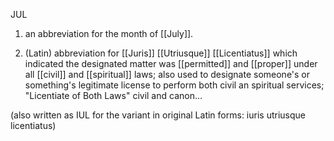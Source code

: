 JUL

1. an abbreviation for the month of [[July]]. 

2. (Latin) abbreviation for [[Juris]] [[Utriusque]] [[Licentiatus]] which indicated the designated matter was [[permitted]] and [[proper]] under all [[civil]] and [[spiritual]] laws; also used to designate someone's or something's legitimate license to perform both civil an spiritual services; "Licentiate of Both Laws" civil and canon…

(also written as IUL for the variant in original Latin forms: iuris utriusque licentiatus)